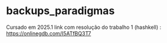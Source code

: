 # backups_paradigmas
Cursado em 2025.1
link com resolução do trabalho 1 (hashkell) : https://onlinegdb.com/I5ATfBQ3T7
